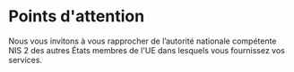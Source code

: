 # Points d'attention

Nous vous invitons à vous rapprocher de l’autorité nationale compétente NIS 2 des autres États membres de l'UE dans
lesquels vous fournissez vos services.